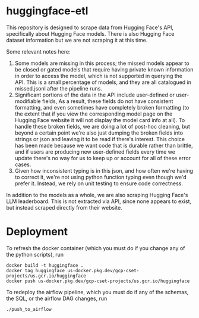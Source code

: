 # huggingface-etl

This repository is designed to scrape data from Hugging Face's API, specifically about Hugging Face models. There is also Hugging Face dataset information but we are not scraping it at this time.

Some relevant notes here:

1. Some models are missing in this process; the missed models appear to be closed or gated models that require having private known information in order to access the model, which is not supported in querying the API. This is a small percentage of models, and they are all catalogued in missed.jsonl after the pipeline runs.
2. Significant portions of the data in the API include user-defined or user-modifiable fields, As a result, these fields do not have consistent formatting, and even sometimes have completely broken formatting (to the extent that if you view the corresponding model page on the Hugging Face website it will not display the model card info at all). To handle these broken fields, we are doing a lot of post-hoc cleaning, but beyond a certain point we're also just dumping the broken fields into strings or json and leaving it to be read if there's interest. This choice has been made because we want code that is durable rather than brittle, and if users are producing new user-defined fields every time we update there's no way for us to keep up or account for all of these error cases.
3. Given how inconsistent typing is in this json, and how often we're having to correct it, we're not using python function typing even though we'd prefer it. Instead, we rely on unit testing to ensure code correctness.

In addition to the models as a whole, we are also scraping Hugging Face's LLM leaderboard. This is not extracted via API, since none appears to exist, but instead scraped directly from their website.

# Deployment

To refresh the docker container (which you must do if you change any of the python scripts), run

```
docker build -t huggingface .
docker tag huggingface us-docker.pkg.dev/gcp-cset-projects/us.gcr.io/huggingface
docker push us-docker.pkg.dev/gcp-cset-projects/us.gcr.io/huggingface
```

To redeploy the airflow pipeline, which you must do if any of the schemas, the SQL, or the airflow DAG changes, run
```
./push_to_airflow
```
